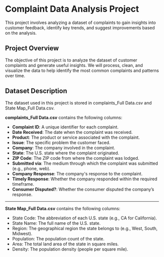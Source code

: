 # Complaint Data Analysis Project
This project involves analyzing a dataset of complaints to gain insights into customer feedback, identify key trends, and suggest improvements based on the analysis.

## Project Overview
The objective of this project is to analyze the dataset of customer complaints and generate useful insights. We will process, clean, and visualize the data to help identify the most common complaints and patterns over time.

## Dataset Description
The dataset used in this project is stored in complaints_Full Data.csv and State Map_Full Data.csv.

**complaints_Full Data.csv** contains the following columns:

- **Complaint ID**: A unique identifier for each complaint.
- **Date Received**: The date when the complaint was received.
- **Product**: The product or service associated with the complaint.
- **Issue**: The specific problem the customer faced.
- **Company**: The company involved in the complaint.
- **State**: The U.S. state where the complaint originated.
- **ZIP Code**: The ZIP code from where the complaint was lodged.
- **Submitted via**: The medium through which the complaint was submitted (e.g., phone, web).
- **Company Response**: The company's response to the complaint.
- **Timely Response**: Whether the company responded within the required timeframe.
- **Consumer Disputed?**: Whether the consumer disputed the company’s response.
***
**State Map_Full Data.csv** contains the following columns:
- State Code: The abbreviation of each U.S. state (e.g., CA for California).
- State Name: The full name of the U.S. state.
- Region: The geographical region the state belongs to (e.g., West, South, Midwest).
- Population: The population count of the state.
- Area: The total land area of the state in square miles.
- Density: The population density (people per square mile).
